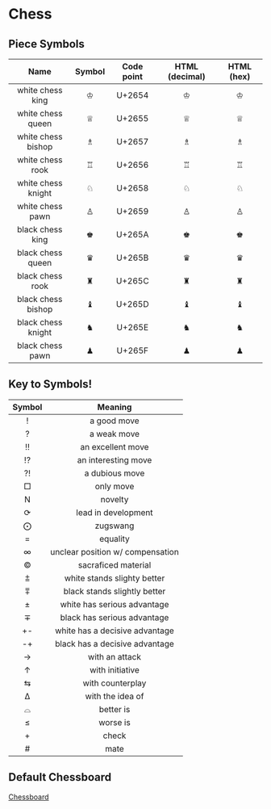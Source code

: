 # Chess

## Piece Symbols
|Name|Symbol|Code point|HTML (decimal)|HTML     (hex)|
|:-:|:-:|:-:|:-:|:-:| 
|white chess king|♔| U+2654|&#9812;|&#x2654;|
|white chess queen|♕|U+2655| &#9813;|&#x2655;|
|white chess bishop|♗|U+2657|	&#9815;| &#x2657;|
|white chess rook |♖|U+2656 |&#9814; |&#x2656;|
|white chess knight|♘|U+2658| &#9816; |&#x2658;|
|white chess pawn |♙|U+2659 |&#9817;| &#x2659;|
|black chess king|♚|U+265A |&#9818; |&#x265A;|
|black chess queen|♛|U+265B |&#9819;|&#x265B;|
|black chess rook |♜ |U+265C|	&#9820; |&#x265C;|
|black chess bishop|♝ |U+265D|&#9821;|&#x265D;|
|black chess knight|♞|U+265E| &#9822; |&#x265E;|
|black chess pawn |♟|U+265F|&#9823;|&#x265F; |

## Key to Symbols!

| Symbol | Meaning |
|:-:|:-:|
|!| a good move|
|?| a weak move|
|!!| an excellent move|
|!?| an interesting move|
|?!| a dubious move|
|□| only move|
|N|novelty|
|⟳|lead in development|
|⨀|zugswang|
|=|equality|
|∞|unclear position w/ compensation|
|©|sacraficed material|
|⩲| white stands slighty better|
|⩱|black stands slightly better|
|±|white has serious advantage|
|∓|black has serious advantage|
|+-|white has a decisive advantage|
|-+|black has a decisive advantage|
|→| with an attack |
|↑| with initiative|
|⇆|with counterplay|
|∆|with the idea of|
|⌓|better is|
|≤|worse is|
|+|check|
|#|mate|

## Default Chessboard

[Chessboard](https://github.com/gil-ryan/grs-the-gambler/tree/master/CHESS/img/default-chessboard.png)
